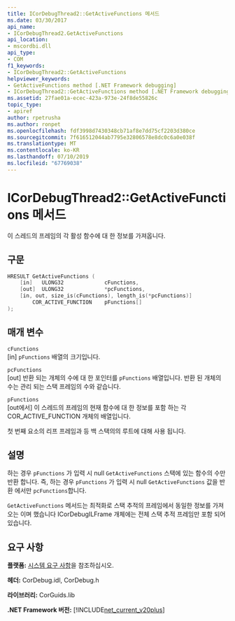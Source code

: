 ```yaml
---
title: ICorDebugThread2::GetActiveFunctions 메서드
ms.date: 03/30/2017
api_name:
- ICorDebugThread2.GetActiveFunctions
api_location:
- mscordbi.dll
api_type:
- COM
f1_keywords:
- ICorDebugThread2::GetActiveFunctions
helpviewer_keywords:
- GetActiveFunctions method [.NET Framework debugging]
- ICorDebugThread2::GetActiveFunctions method [.NET Framework debugging]
ms.assetid: 27fae01a-ecec-423a-973e-24f8de55826c
topic_type:
- apiref
author: rpetrusha
ms.author: ronpet
ms.openlocfilehash: fdf3998d7430348cb71af8e7dd75cf2203d380ce
ms.sourcegitcommit: 7f616512044ab7795e32806578e8dc0c6a0e038f
ms.translationtype: MT
ms.contentlocale: ko-KR
ms.lasthandoff: 07/10/2019
ms.locfileid: "67769038"
---
```

# <a name="icordebugthread2getactivefunctions-method"></a>ICorDebugThread2::GetActiveFunctions 메서드
이 스레드의 프레임의 각 활성 함수에 대 한 정보를 가져옵니다.  
  
## <a name="syntax"></a>구문  
  
```cpp  
HRESULT GetActiveFunctions (  
    [in]   ULONG32             cFunctions,  
    [out]  ULONG32             *pcFunctions,  
    [in, out, size_is(cFunctions), length_is(*pcFunctions)]  
        COR_ACTIVE_FUNCTION    pFunctions[]  
);  
```  
  
## <a name="parameters"></a>매개 변수  
 `cFunctions`  
 [in] `pFunctions` 배열의 크기입니다.  
  
 `pcFunctions`  
 [out] 반환 되는 개체의 수에 대 한 포인터를 `pFunctions` 배열입니다. 반환 된 개체의 수는 관리 되는 스택 프레임의 수와 같습니다.  
  
 `pFunctions`  
 [out에서] 이 스레드의 프레임의 현재 함수에 대 한 정보를 포함 하는 각 COR_ACTIVE_FUNCTION 개체의 배열입니다.  
  
 첫 번째 요소의 리프 프레임과 등 백 스택의의 루트에 대해 사용 됩니다.  
  
## <a name="remarks"></a>설명  
 하는 경우 `pFunctions` 가 입력 시 null `GetActiveFunctions` 스택에 있는 함수의 수만 반환 합니다. 즉, 하는 경우 `pFunctions` 가 입력 시 null `GetActiveFunctions` 값을 반환 에서만 `pcFunctions`합니다.  
  
 `GetActiveFunctions` 메서드는 최적화로 스택 추적의 프레임에서 동일한 정보를 가져오는 이며 했습니다 ICorDebugILFrame 개체에는 전체 스택 추적 프레임만 포함 되어 있습니다.  
  
## <a name="requirements"></a>요구 사항  
 **플랫폼:** [시스템 요구 사항](../../../../docs/framework/get-started/system-requirements.md)을 참조하십시오.  
  
 **헤더:** CorDebug.idl, CorDebug.h  
  
 **라이브러리:** CorGuids.lib  
  
 **.NET Framework 버전:** [!INCLUDE[net_current_v20plus](../../../../includes/net-current-v20plus-md.md)]
